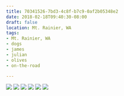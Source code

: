 ```yaml
---
title: 70341526-7bd3-4c8f-b7c9-0af2b05348e2
date: 2018-02-18T09:40:30-08:00
draft: false
location: Mt. Rainier, WA
tags:
- Mt. Rainier, WA
- dogs
- james
- julian
- olives
- on-the-road

---
```



![](https://d17enza3bfujl8.cloudfront.net/DSCF9236.jpg)
![](https://d17enza3bfujl8.cloudfront.net/DSCF9234.jpg)
![](https://d17enza3bfujl8.cloudfront.net/DSCF9237.jpg)
![](https://d17enza3bfujl8.cloudfront.net/DSCF9276.jpg)
![](https://d17enza3bfujl8.cloudfront.net/DSCF9260.jpg)
![](https://d17enza3bfujl8.cloudfront.net/DSCF9283.jpg)

